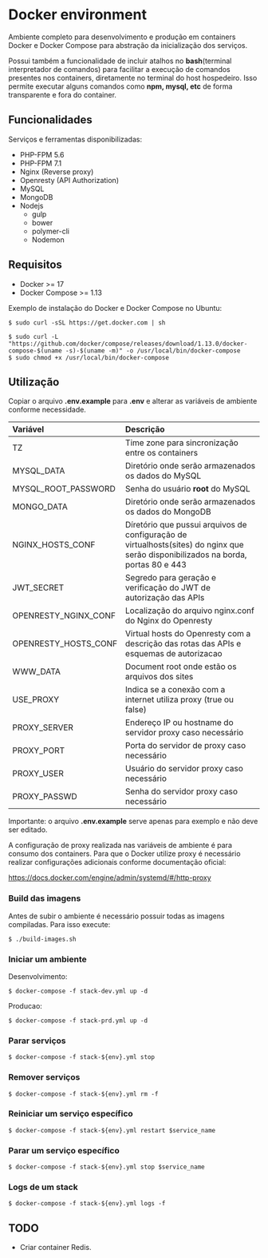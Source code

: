 # Docker environment

Ambiente completo para desenvolvimento e produção em containers Docker e Docker Compose para abstração da inicialização dos serviços.

Possui também a funcionalidade de incluir atalhos no **bash**(terminal interpretador de comandos) para facilitar a
execução de comandos presentes nos containers, diretamente no terminal do host hospedeiro. Isso permite executar alguns
comandos como **npm, mysql, etc** de forma transparente e fora do container.

## Funcionalidades

Serviços e ferramentas disponibilizadas:

 * PHP-FPM 5.6
 * PHP-FPM 7.1
 * Nginx (Reverse proxy)
 * Openresty (API Authorization)
 * MySQL
 * MongoDB
 * Nodejs
   * gulp
   * bower
   * polymer-cli
   * Nodemon

## Requisitos

 * Docker >= 17
 * Docker Compose >= 1.13

Exemplo de instalação do Docker e Docker Compose no Ubuntu:

```
$ sudo curl -sSL https://get.docker.com | sh

$ sudo curl -L "https://github.com/docker/compose/releases/download/1.13.0/docker-compose-$(uname -s)-$(uname -m)" -o /usr/local/bin/docker-compose
$ sudo chmod +x /usr/local/bin/docker-compose
```

## Utilização

Copiar o arquivo **.env.example** para **.env** e alterar as variáveis de ambiente conforme necessidade.

| Variável             | Descrição                                        |
|:-------------------- |:------------------------------------------------ |
| TZ                   | Time zone para sincronização entre os containers |
| MYSQL_DATA           | Diretório onde serão armazenados os dados do MySQL |
| MYSQL_ROOT_PASSWORD  | Senha do usuário **root** do MySQL |
| MONGO_DATA           | Diretório onde serão armazenados os dados do MongoDB |
| NGINX_HOSTS_CONF     | Díretório que pussui arquivos de configuração de virtualhosts(sites) do nginx que serão disponibilizados na borda, portas 80 e 443 |
| JWT_SECRET           | Segredo para geração e verificação do JWT de autorização das APIs |
| OPENRESTY_NGINX_CONF | Localização do arquivo nginx.conf do Nginx do Openresty |
| OPENRESTY_HOSTS_CONF | Virtual hosts do Openresty com a descrição das rotas das APIs e esquemas de autorizacao |
| WWW_DATA             | Document root onde estão os arquivos dos sites |
| USE_PROXY            | Indica se a conexão com a internet utiliza proxy (true ou false) |
| PROXY_SERVER         | Endereço IP ou hostname do servidor proxy caso necessário |
| PROXY_PORT           | Porta do servidor de proxy caso necessário |
| PROXY_USER           | Usuário do servidor proxy caso necessário |
| PROXY_PASSWD         | Senha do servidor proxy caso necessário |

Importante: o arquivo **.env.example** serve apenas para exemplo e não deve ser editado.

A configuração de proxy realizada nas variáveis de ambiente é para consumo dos containers.
Para que o Docker utilize proxy é necessário realizar configurações adicionais conforme documentação oficial:

https://docs.docker.com/engine/admin/systemd/#/http-proxy


### Build das imagens

Antes de subir o ambiente é necessário possuir todas as imagens compiladas. Para isso execute:
```
$ ./build-images.sh
```

### Iniciar um ambiente

Desenvolvimento:
```
$ docker-compose -f stack-dev.yml up -d
```

Producao:
```
$ docker-compose -f stack-prd.yml up -d
```

### Parar serviços
```
$ docker-compose -f stack-${env}.yml stop
```

### Remover serviços
```
$ docker-compose -f stack-${env}.yml rm -f
```

### Reiniciar um serviço específico
```
$ docker-compose -f stack-${env}.yml restart $service_name
```

### Parar um serviço específico
```
$ docker-compose -f stack-${env}.yml stop $service_name
```

### Logs de um stack
```
$ docker-compose -f stack-${env}.yml logs -f
```

## TODO

 * Criar container Redis.

